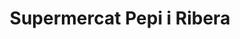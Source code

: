 ---
title: "Supermercat Pepi i Ribera"
url: /sella/supermercat-pepi-i-ribera/
shop: supermercado
---